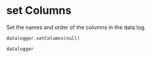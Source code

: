 # set Columns

Set the names and order of the columns in the data log.

```sig
datalogger.setColumns(null)
```

```package
datalogger
```